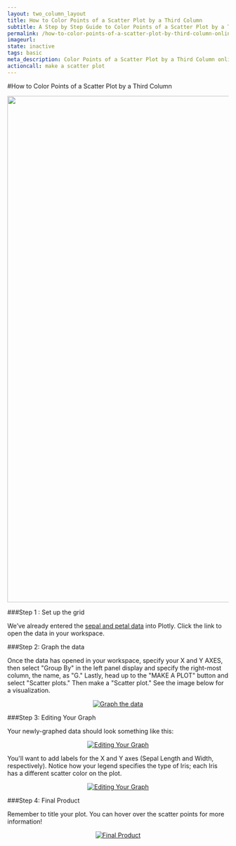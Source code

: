 ```yaml
---
layout: two_column_layout
title: How to Color Points of a Scatter Plot by a Third Column
subtitle: A Step by Step Guide to Color Points of a Scatter Plot by a Third Column
permalink: /how-to-color-points-of-a-scatter-plot-by-third-column-online
imageurl: 
state: inactive
tags: basic
meta_description: Color Points of a Scatter Plot by a Third Column online and for free with Plotly
actioncall: make a scatter plot
---
```


#How to Color Points of a Scatter Plot by a Third Column

<div>
    <a href="https://plot.ly/~Dreamshot/3251" target="_blank" title="Iris Plant Traits, by Type" style="display: block; text-align: center;"><img src="https://plot.ly/~Dreamshot/3251.png" alt="Iris Plant Traits, by Type" style="max-width: 100%;width: 1154px;"  width="1154" onerror="this.onerror=null;this.src='https://plot.ly/404.png';" /></a>
    <script data-plotly="Dreamshot:3251" src="https://plot.ly/embed.js" async></script>
</div>

###Step 1 : Set up the grid

We’ve already entered the [sepal and petal data](https://plot.ly/~Dreamshot/3249) into Plotly. 
Click the link to open the data in your workspace. 

###Step 2: Graph the data

Once the data has opened in your workspace, specify your X and Y AXES, then select "Group By" in the left panel display and specify the right-most column, the name, as "G." Lastly, head up to the "MAKE A PLOT" button and select "Scatter plots." Then make a "Scatter plot." See the image below for a visualization. 

<center><a href="http://imgur.com/QBU8Y5D"><img src="http://i.imgur.com/QBU8Y5D.png" title="Graph the data" /></a></center>

###Step 3: Editing Your Graph

Your newly-graphed data should look something like this:

<center><a href="http://imgur.com/cxEk2ST"><img src="http://i.imgur.com/cxEk2ST.png" title="Editing Your Graph" /></a></center>

You'll want to add labels for the X and Y axes (Sepal Length and Width, respectively). Notice how your legend specifies the type of Iris; each Iris has a different scatter color on the plot.

<center><a href="http://imgur.com/byvVi9M"><img src="http://i.imgur.com/byvVi9M.png" title="Editing Your Graph" /></a></center>

###Step 4: Final Product

Remember to title your plot. You can hover over the scatter points for more information!

<center><a href="http://imgur.com/G0vyKpj"><img src="http://i.imgur.com/G0vyKpj.png" title="Final Product" /></a></center>
